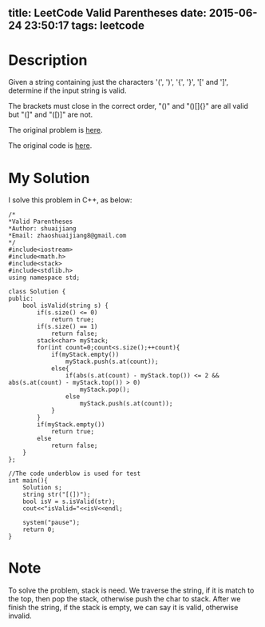 title: LeetCode Valid Parentheses
date: 2015-06-24 23:50:17
tags: leetcode 
---


# Description
Given a string containing just the characters '(', ')', '{', '}', '[' and ']', determine if the input string is valid.

The brackets must close in the correct order, "()" and "()[]{}" are all valid but "(]" and "([)]" are not.

The original problem is [here](https://leetcode.com/problems/valid-parentheses/ "Problem").

The original code is [here](https://github.com/shuaijiang/LeetCode/blob/master/ValidParentheses.cpp "Code").
<!--more-->

# My Solution
I solve this problem in C++, as below:


	/*
	*Valid Parentheses 
	*Author: shuaijiang
	*Email: zhaoshuaijiang8@gmail.com
	*/
	#include<iostream>
	#include<math.h>
	#include<stack>
	#include<stdlib.h>
	using namespace std;
	
	class Solution {
	public:
	    bool isValid(string s) {
	    	if(s.size() <= 0)
	    		return true;
	    	if(s.size() == 1)
	    		return false;
	        stack<char> myStack;
	        for(int count=0;count<s.size();++count){
	        	if(myStack.empty())
	        		myStack.push(s.at(count));
	        	else{
	        		if(abs(s.at(count) - myStack.top()) <= 2 && abs(s.at(count) - myStack.top()) > 0)
	        			myStack.pop();
	        		else
	        			myStack.push(s.at(count));
	        	}
	        }
	        if(myStack.empty())
				return true;
	        else
	        	return false;
	    }
	};
	
	//The code underblow is used for test
	int main(){
		Solution s;
		string str("[(])");
		bool isV = s.isValid(str);
		cout<<"isValid="<<isV<<endl;
		
		system("pause");
		return 0;
	}


# Note
To solve the problem, stack is need. We traverse the string, if it is match to the top, then pop the stack, otherwise push the char to stack. After we finish the string, if the stack is empty, we can say it is valid, otherwise invalid.
